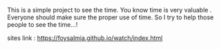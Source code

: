 This is a simple project to see the time. You know time is very valuable . Everyone should make sure the proper use of time. So I try to help those people to see the time...!

sites link : https://foysalmia.github.io/watch/index.html
